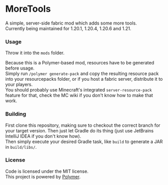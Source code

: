 # MoreTools
A simple, server-side fabric mod which adds some more tools.  
Currently being maintained for 1.20.1, 1.20.4, 1.20.6 and 1.21.

### Usage
Throw it into the `mods` folder.  
  
Because this is a Polymer-based mod, resources have to be generated before usage.  
Simply run `/polymer generate-pack` and copy the resulting resource pack into your resourcepacks folder, or if you host a fabric server, distribute it to your players.  
You should probably use Minecraft's integrated `server-resource-pack` feature for that, check the MC wiki if you don't know how to make that work.  

### Building
First clone this repository, making sure to checkout the correct branch for your target version.
Then just let Gradle do its thing (just use JetBrains IntelliJ IDEA if you don't know how).  
Then simply execute your desired Gradle task, like `build` to generate a JAR in `build/libs/`.

### License
Code is licensed under the MIT license.   
This project is powered by [Polymer](https://github.com/Patbox/polymer).

